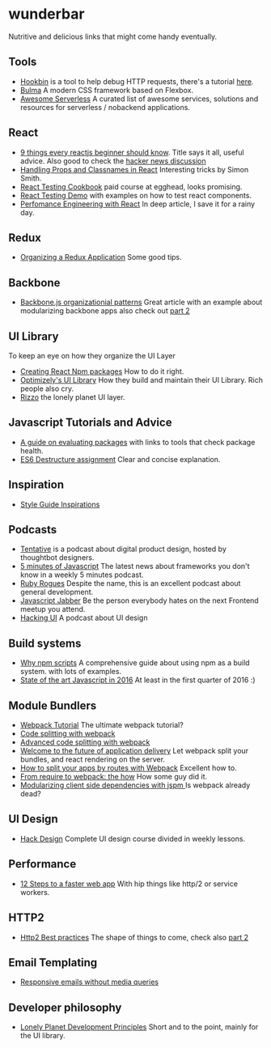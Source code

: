 # wunderbar
Nutritive and delicious links that might come handy eventually.  

## Tools  
* [Hookbin](https://hookbin.com/) is a tool to help debug HTTP requests, there's a tutorial [here](https://css-tricks.com/hookbin-capture-inspect-http-requests/).
* [Bulma](http://bulma.io/) A modern CSS framework based on Flexbox.  
* [Awesome Serverless](https://github.com/anaibol/awesome-serverless) A curated list of awesome services, solutions and resources for serverless / nobackend applications.  

## React
* [9 things every reactjs beginner should know](https://camjackson.net/post/9-things-every-reactjs-beginner-should-know). Title says it all, useful advice. Also good to check the [hacker news discussion](https://news.ycombinator.com/item?id=10962784)    
* [Handling Props and Classnames in React](http://simonsmith.io/handling-props-and-classnames-in-react/) Interesting tricks by Simon Smith.  
* [React Testing Cookbook](https://egghead.io/series/react-testing-cookbook) paid course at egghead, looks promising.  
* [React Testing Demo](https://github.com/ruanyf/react-testing-demo) with examples on how to test react components.  
* [Perfomance Engineering with React](http://benchling.engineering/performance-engineering-with-react/) In deep article, I save it for a rainy day.  

## Redux  
* [Organizing a Redux Application](http://jaysoo.ca/2016/02/28/organizing-redux-application/) Some good tips.  

## Backbone  
* [Backbone.js organizationial patterns](https://www.foraker.com/blog/backbone-js-organizational-patterns) Great article with an example about modularizing backbone apps also check out [part 2](https://www.foraker.com/blog/backbone-js-organizational-patterns-part-ii)   


## UI Library  
To keep an eye on how they organize the UI Layer
* [Creating React Npm packages](http://julian.io/creating-react-npm-packages-with-es2015/) How to do it right.  
* [Optimizely's UI Library](https://css-tricks.com/optimizelys-ui-library-oui-2-of-2/) How they build and maintain their UI Library. Rich people also cry.  
* [Rizzo](https://github.com/lonelyplanet/rizzo) the lonely planet UI layer.


## Javascript Tutorials and Advice    
* [A guide on evaluating
  packages](http://bytearcher.com/articles/evaluating-packages-1-check-community/)
with links to tools that check package health.  
* [ES6 Destructure assignment](http://krasimirtsonev.com/blog/article/constructive-destructuring-es6-assignment) Clear and concise explanation.  

## Inspiration  
* [Style Guide Inspirations](https://medium.com/muzli-design-inspiration/style-guide-inspirations-dfb77c4bb13b#.67nvwq6em)  

## Podcasts  
* [Tentative](http://tentative.fm/) is a podcast about digital product design, hosted by thoughtbot designers.  
* [5 minutes of Javascript](https://fivejs.codeschool.com/) The latest news about frameworks you don't know in a weekly 5 minutes podcast.  
* [Ruby Rogues](https://devchat.tv/ruby-rogues/) Despite the name, this is an excellent podcast about general development.  
* [Javascript Jabber](https://devchat.tv/js-jabber/) Be the person everybody hates on the next Frontend meetup you attend.  
* [Hacking UI](https://hackingui.com/) A podcast about UI design

## Build systems
* [Why npm scripts](https://css-tricks.com/why-npm-scripts/) A comprehensive guide about using npm as a build system. with lots of examples.
* [State of the art Javascript in 2016](https://medium.com/javascript-and-opinions/state-of-the-art-javascript-in-2016-ab67fc68eb0b#.aojzn2qwt) At least in the first quarter of 2016 :)  

## Module Bundlers
* [Webpack Tutorial](https://github.com/AriaFallah/WebpackTutorial) The ultimate webpack tutorial?  
* [Code splitting with webpack](http://jonathancreamer.com/webpack-code-splitting-with-es6-and-babel-6/)
* [Advanced code splitting with webpack](http://jonathancreamer.com/advanced-webpack-part-2-code-splitting/)
* [Welcome to the future of application delivery](https://medium.com/@ryanflorence/welcome-to-future-of-web-application-delivery-9750b7564d9f#.udeq8q7jo) Let webpack split your bundles, and react rendering on the server.  
* [How to split your apps by routes with Webpack](https://medium.com/@somebody32/how-to-split-your-apps-by-routes-with-webpack-36b7a8a6231#.h0je6uawf) Excellent how to.  
* [From require to webpack: the how](https://gist.github.com/xjamundx/b1c800e9282e16a6a18e) How some guy did it.
* [Modularizing client side dependencies with jspm ](http://blog.scottlogic.com/2016/03/03/modularizing-client-side-dependencies-with-jspm.html) Is webpack already dead?

## UI Design  
* [Hack Design](https://hackdesign.org/) Complete UI design course divided in weekly lessons.  

## Performance  
* [12 Steps to a faster web app](https://auth0.com/blog/2016/02/22/12-steps-to-a-faster-web-app/) With hip things like http/2 or service workers.  

## HTTP2  
* [Http2 Best practices](https://blog.newrelic.com/2016/02/09/http2-best-practices-web-performance/) The shape of things to come, check also [part 2](https://blog.newrelic.com/2016/02/17/http2-production/)

## Email Templating  
* [Responsive emails without media queries](https://medium.freecodecamp.com/the-fab-four-technique-to-create-responsive-emails-without-media-queries-baf11fdfa848#.1nzrzt15x)

## Developer philosophy  
* [Lonely Planet Development Principles](http://rizzo.lonelyplanet.com/documentation/general/development-principles) Short and to the point, mainly for the UI library.  
